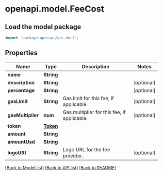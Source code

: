 # openapi.model.FeeCost

## Load the model package
```dart
import 'package:openapi/api.dart';
```

## Properties
Name | Type | Description | Notes
------------ | ------------- | ------------- | -------------
**name** | **String** |  | 
**description** | **String** |  | [optional] 
**percentage** | **String** |  | [optional] 
**gasLimit** | **String** | Gas limit for this fee, if applicable. | [optional] 
**gasMultiplier** | **num** | Gas multiplier for this fee, if applicable. | [optional] 
**token** | [**Token**](Token.md) |  | 
**amount** | **String** |  | 
**amountUsd** | **String** |  | 
**logoURI** | **String** | Logo URL for the fee provider. | [optional] 

[[Back to Model list]](../README.md#documentation-for-models) [[Back to API list]](../README.md#documentation-for-api-endpoints) [[Back to README]](../README.md)


